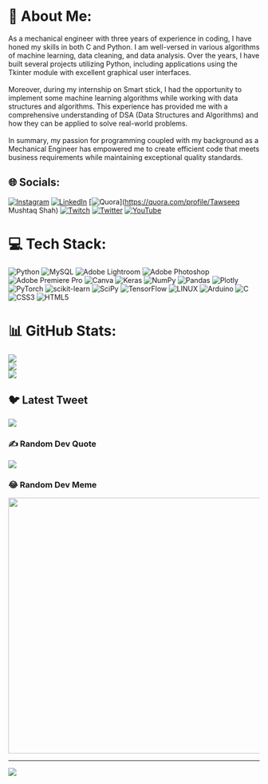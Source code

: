 # 💫 About Me:
As a mechanical engineer with three years of experience in coding, I have honed my skills in both C and Python. I am well-versed in various algorithms of machine learning, data cleaning, and data analysis. Over the years, I have built several projects utilizing Python, including applications using the Tkinter module with excellent graphical user interfaces.<br><br>Moreover, during my internship on Smart stick, I had the opportunity to implement some machine learning algorithms while working with data structures and algorithms. This experience has provided me with a comprehensive understanding of DSA (Data Structures and Algorithms) and how they can be applied to solve real-world problems.<br><br>In summary, my passion for programming coupled with my background as a Mechanical Engineer has empowered me to create efficient code that meets business requirements while maintaining exceptional quality standards.<br>


## 🌐 Socials:
[![Instagram](https://img.shields.io/badge/Instagram-%23E4405F.svg?logo=Instagram&logoColor=white)](https://instagram.com/tawseeqshah) [![LinkedIn](https://img.shields.io/badge/LinkedIn-%230077B5.svg?logo=linkedin&logoColor=white)](https://linkedin.com/in/tawseeqshah) [![Quora](https://img.shields.io/badge/Quora-%23B92B27.svg?logo=Quora&logoColor=white)](https://quora.com/profile/Tawseeq Mushtaq Shah) [![Twitch](https://img.shields.io/badge/Twitch-%239146FF.svg?logo=Twitch&logoColor=white)](https://twitch.tv/vibenplay) [![Twitter](https://img.shields.io/badge/Twitter-%231DA1F2.svg?logo=Twitter&logoColor=white)](https://twitter.com/tawseeqshah) [![YouTube](https://img.shields.io/badge/YouTube-%23FF0000.svg?logo=YouTube&logoColor=white)](https://youtube.com/@UCG3rMMpAY8dhCSrbzV_SuOA) 

# 💻 Tech Stack:
![Python](https://img.shields.io/badge/python-3670A0?style=for-the-badge&logo=python&logoColor=ffdd54) ![MySQL](https://img.shields.io/badge/mysql-%2300f.svg?style=for-the-badge&logo=mysql&logoColor=white) ![Adobe Lightroom](https://img.shields.io/badge/Adobe%20Lightroom-31A8FF.svg?style=for-the-badge&logo=Adobe%20Lightroom&logoColor=white) ![Adobe Photoshop](https://img.shields.io/badge/adobephotoshop-%2331A8FF.svg?style=for-the-badge&logo=adobephotoshop&logoColor=white) ![Adobe Premiere Pro](https://img.shields.io/badge/Adobe%20Premiere%20Pro-9999FF.svg?style=for-the-badge&logo=Adobe%20Premiere%20Pro&logoColor=white) ![Canva](https://img.shields.io/badge/Canva-%2300C4CC.svg?style=for-the-badge&logo=Canva&logoColor=white) ![Keras](https://img.shields.io/badge/Keras-%23D00000.svg?style=for-the-badge&logo=Keras&logoColor=white) ![NumPy](https://img.shields.io/badge/numpy-%23013243.svg?style=for-the-badge&logo=numpy&logoColor=white) ![Pandas](https://img.shields.io/badge/pandas-%23150458.svg?style=for-the-badge&logo=pandas&logoColor=white) ![Plotly](https://img.shields.io/badge/Plotly-%233F4F75.svg?style=for-the-badge&logo=plotly&logoColor=white) ![PyTorch](https://img.shields.io/badge/PyTorch-%23EE4C2C.svg?style=for-the-badge&logo=PyTorch&logoColor=white) ![scikit-learn](https://img.shields.io/badge/scikit--learn-%23F7931E.svg?style=for-the-badge&logo=scikit-learn&logoColor=white) ![SciPy](https://img.shields.io/badge/SciPy-%230C55A5.svg?style=for-the-badge&logo=scipy&logoColor=%white) ![TensorFlow](https://img.shields.io/badge/TensorFlow-%23FF6F00.svg?style=for-the-badge&logo=TensorFlow&logoColor=white) ![LINUX](https://img.shields.io/badge/Linux-FCC624?style=for-the-badge&logo=linux&logoColor=black) ![Arduino](https://img.shields.io/badge/-Arduino-00979D?style=for-the-badge&logo=Arduino&logoColor=white) ![C](https://img.shields.io/badge/c-%2300599C.svg?style=for-the-badge&logo=c&logoColor=white) ![CSS3](https://img.shields.io/badge/css3-%231572B6.svg?style=for-the-badge&logo=css3&logoColor=white) ![HTML5](https://img.shields.io/badge/html5-%23E34F26.svg?style=for-the-badge&logo=html5&logoColor=white)
# 📊 GitHub Stats:
![](https://github-readme-stats.vercel.app/api?username=tawseeqshah&theme=dark&hide_border=false&include_all_commits=true&count_private=true)<br/>
![](https://github-readme-streak-stats.herokuapp.com/?user=tawseeqshah&theme=dark&hide_border=false)<br/>
![](https://github-readme-stats.vercel.app/api/top-langs/?username=tawseeqshah&theme=dark&hide_border=false&include_all_commits=true&count_private=true&layout=compact)

## 🐦 Latest Tweet
[![](https://gtce.itsvg.in/api?username=tawseeqshah)](https://github.com/VishwaGauravIn/github-twitter-card-embed)

### ✍️ Random Dev Quote
![](https://quotes-github-readme.vercel.app/api?type=horizontal&theme=radical)

### 😂 Random Dev Meme
<img src="https://random-memer.herokuapp.com/" width="512px"/>

---
[![](https://visitcount.itsvg.in/api?id=tawseeqshah&icon=0&color=0)](https://visitcount.itsvg.in)

<!-- Proudly created with GPRM ( https://gprm.itsvg.in ) -->
